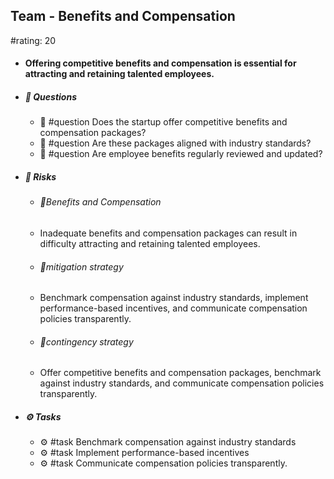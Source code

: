 ## Team - Benefits and Compensation
#rating: 20
- #### Offering competitive benefits and compensation is essential for attracting and retaining talented employees.
- ##### 💭 Questions
  - 💭 #question Does the startup offer competitive benefits and compensation packages?
  - 💭 #question Are these packages aligned with industry standards?
  - 💭 #question Are employee benefits regularly reviewed and updated?
- ##### 🚨 Risks

  - ###### 🚨Benefits and Compensation
  - Inadequate benefits and compensation packages can result in difficulty attracting and retaining talented employees.
  - ###### 🚨mitigation strategy
  - Benchmark compensation against industry standards, implement performance-based incentives, and communicate compensation policies transparently.
  - ###### 🚨contingency strategy
  - Offer competitive benefits and compensation packages, benchmark against industry standards, and communicate compensation policies transparently.
- ##### ⚙️ Tasks
  - ⚙️ #task Benchmark compensation against industry standards
  - ⚙️ #task  Implement performance-based incentives
  - ⚙️ #task  Communicate compensation policies transparently.


